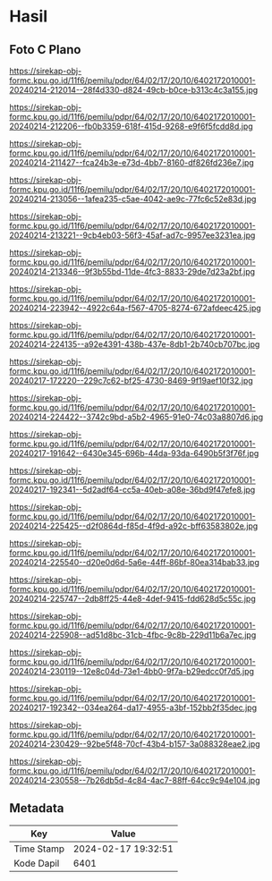 # Hasil

## Foto C Plano

https://sirekap-obj-formc.kpu.go.id/11f6/pemilu/pdpr/64/02/17/20/10/6402172010001-20240214-212014--28f4d330-d824-49cb-b0ce-b313c4c3a155.jpg

https://sirekap-obj-formc.kpu.go.id/11f6/pemilu/pdpr/64/02/17/20/10/6402172010001-20240214-212206--fb0b3359-618f-415d-9268-e9f6f5fcdd8d.jpg

https://sirekap-obj-formc.kpu.go.id/11f6/pemilu/pdpr/64/02/17/20/10/6402172010001-20240214-211427--fca24b3e-e73d-4bb7-8160-df826fd236e7.jpg

https://sirekap-obj-formc.kpu.go.id/11f6/pemilu/pdpr/64/02/17/20/10/6402172010001-20240214-213056--1afea235-c5ae-4042-ae9c-77fc6c52e83d.jpg

https://sirekap-obj-formc.kpu.go.id/11f6/pemilu/pdpr/64/02/17/20/10/6402172010001-20240214-213221--9cb4eb03-56f3-45af-ad7c-9957ee3231ea.jpg

https://sirekap-obj-formc.kpu.go.id/11f6/pemilu/pdpr/64/02/17/20/10/6402172010001-20240214-213346--9f3b55bd-11de-4fc3-8833-29de7d23a2bf.jpg

https://sirekap-obj-formc.kpu.go.id/11f6/pemilu/pdpr/64/02/17/20/10/6402172010001-20240214-223942--4922c64a-f567-4705-8274-672afdeec425.jpg

https://sirekap-obj-formc.kpu.go.id/11f6/pemilu/pdpr/64/02/17/20/10/6402172010001-20240214-224135--a92e4391-438b-437e-8db1-2b740cb707bc.jpg

https://sirekap-obj-formc.kpu.go.id/11f6/pemilu/pdpr/64/02/17/20/10/6402172010001-20240217-172220--229c7c62-bf25-4730-8469-9f19aef10f32.jpg

https://sirekap-obj-formc.kpu.go.id/11f6/pemilu/pdpr/64/02/17/20/10/6402172010001-20240214-224422--3742c9bd-a5b2-4965-91e0-74c03a8807d6.jpg

https://sirekap-obj-formc.kpu.go.id/11f6/pemilu/pdpr/64/02/17/20/10/6402172010001-20240217-191642--6430e345-696b-44da-93da-6490b5f3f76f.jpg

https://sirekap-obj-formc.kpu.go.id/11f6/pemilu/pdpr/64/02/17/20/10/6402172010001-20240217-192341--5d2adf64-cc5a-40eb-a08e-36bd9f47efe8.jpg

https://sirekap-obj-formc.kpu.go.id/11f6/pemilu/pdpr/64/02/17/20/10/6402172010001-20240214-225425--d2f0864d-f85d-4f9d-a92c-bff63583802e.jpg

https://sirekap-obj-formc.kpu.go.id/11f6/pemilu/pdpr/64/02/17/20/10/6402172010001-20240214-225540--d20e0d6d-5a6e-44ff-86bf-80ea314bab33.jpg

https://sirekap-obj-formc.kpu.go.id/11f6/pemilu/pdpr/64/02/17/20/10/6402172010001-20240214-225747--2db8ff25-44e8-4def-9415-fdd628d5c55c.jpg

https://sirekap-obj-formc.kpu.go.id/11f6/pemilu/pdpr/64/02/17/20/10/6402172010001-20240214-225908--ad51d8bc-31cb-4fbc-9c8b-229d11b6a7ec.jpg

https://sirekap-obj-formc.kpu.go.id/11f6/pemilu/pdpr/64/02/17/20/10/6402172010001-20240214-230119--12e8c04d-73e1-4bb0-9f7a-b29edcc0f7d5.jpg

https://sirekap-obj-formc.kpu.go.id/11f6/pemilu/pdpr/64/02/17/20/10/6402172010001-20240217-192342--034ea264-da17-4955-a3bf-152bb2f35dec.jpg

https://sirekap-obj-formc.kpu.go.id/11f6/pemilu/pdpr/64/02/17/20/10/6402172010001-20240214-230429--92be5f48-70cf-43b4-b157-3a088328eae2.jpg

https://sirekap-obj-formc.kpu.go.id/11f6/pemilu/pdpr/64/02/17/20/10/6402172010001-20240214-230558--7b26db5d-4c84-4ac7-88ff-64cc9c94e104.jpg


## Metadata

| Key        | Value               |
| ---------- | ------------------- |
| Time Stamp | 2024-02-17 19:32:51 |
| Kode Dapil | 6401                |



